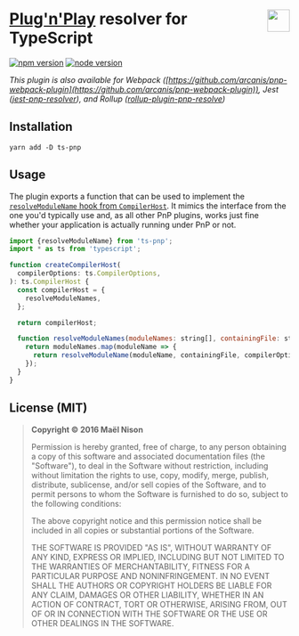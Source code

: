 # <img src="http://www.typescriptlang.org/assets/images/icons/apple-touch-icon-180x180.png" height="40" align="right" /> [Plug'n'Play](https://github.com/yarnpkg/rfcs/pull/101) resolver for TypeScript

[![npm version](https://img.shields.io/npm/v/ts-pnp.svg)](https://www.npmjs.com/package/ts-pnp)
[![node version](https://img.shields.io/node/v/ts-pnp.svg)](https://www.npmjs.com/package/ts-pnp)

*This plugin is also available for Webpack ([https://github.com/arcanis/pnp-webpack-plugin](https://github.com/arcanis/pnp-webpack-plugin)), Jest ([jest-pnp-resolver](https://github.com/arcanis/jest-pnp-resolver)), and Rollup ([rollup-plugin-pnp-resolve](https://github.com/arcanis/rollup-plugin-pnp-resolve))*

## Installation

```
yarn add -D ts-pnp
```

## Usage

The plugin exports a function that can be used to implement the [`resolveModuleName` hook from `CompilerHost`](https://github.com/Microsoft/TypeScript/wiki/Using-the-Compiler-API#customizing-module-resolution). It mimics the interface from the one you'd typically use and, as all other PnP plugins, works just fine whether your application is actually running under PnP or not.

```js
import {resolveModuleName} from 'ts-pnp';
import * as ts from 'typescript';

function createCompilerHost(
  compilerOptions: ts.CompilerOptions,
): ts.CompilerHost {
  const compilerHost = {
    resolveModuleNames,
  };

  return compilerHost;

  function resolveModuleNames(moduleNames: string[], containingFile: string) {
    return moduleNames.map(moduleName => {
      return resolveModuleName(moduleName, containingFile, compilerOptions, compilerHost, ts.resolveModuleName);
    });
  }
}
```

## License (MIT)

> **Copyright © 2016 Maël Nison**
>
> Permission is hereby granted, free of charge, to any person obtaining a copy of this software and associated documentation files (the "Software"), to deal in the Software without restriction, including without limitation the rights to use, copy, modify, merge, publish, distribute, sublicense, and/or sell copies of the Software, and to permit persons to whom the Software is furnished to do so, subject to the following conditions:
>
> The above copyright notice and this permission notice shall be included in all copies or substantial portions of the Software.
>
> THE SOFTWARE IS PROVIDED "AS IS", WITHOUT WARRANTY OF ANY KIND, EXPRESS OR IMPLIED, INCLUDING BUT NOT LIMITED TO THE WARRANTIES OF MERCHANTABILITY, FITNESS FOR A PARTICULAR PURPOSE AND NONINFRINGEMENT. IN NO EVENT SHALL THE AUTHORS OR COPYRIGHT HOLDERS BE LIABLE FOR ANY CLAIM, DAMAGES OR OTHER LIABILITY, WHETHER IN AN ACTION OF CONTRACT, TORT OR OTHERWISE, ARISING FROM, OUT OF OR IN CONNECTION WITH THE SOFTWARE OR THE USE OR OTHER DEALINGS IN THE SOFTWARE.
